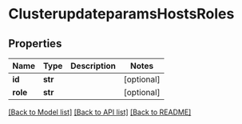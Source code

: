 # ClusterupdateparamsHostsRoles

## Properties
Name | Type | Description | Notes
------------ | ------------- | ------------- | -------------
**id** | **str** |  | [optional] 
**role** | **str** |  | [optional] 

[[Back to Model list]](../README.md#documentation-for-models) [[Back to API list]](../README.md#documentation-for-api-endpoints) [[Back to README]](../README.md)


